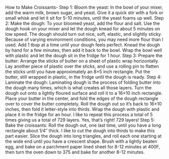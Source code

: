How to Make Croissants-
Step 1: Bloom the yeast: In the bowl of your mixer, add the warm milk, brown sugar, and yeast. Give it a quick stir with a fork or small whisk and let it sit for 5-10 minutes, until the yeast foams up well.
Step 2: Make the dough: To your bloomed yeast, add the flour and salt. Use the dough hook on your mixer and let the dough knead for about 5 minutes on low speed. The dough should turn out nice, soft, elastic, and slightly sticky. Because of varying environment conditions, you may need more flour than I used. Add 1 tbsp at a time until your dough feels perfect. Knead the dough by hand for a few minutes, then add it back to the bowl. Wrap the bowl well with plastic and let the dough sit in the fridge for 1 hour.
Step 3: Prepare the butter: Arrange the sticks of butter on a sheet of plastic wrap horizontally. Lay another piece of plastic over the sticks, and use a rolling pin to flatten the sticks until you have approximately an 8×5 inch rectangle. Put the butter, still wrapped in plastic, in the fridge until the dough is ready.
Step 4: Laminate the dough: Laminating dough is the process of folding butter into the dough many times, which is what creates all those layers. Turn the dough out onto a lightly floured surface and roll it to a 16×10 inch rectangle. Place your butter in the center, and fold the edges of the dough rectangle over to cover the butter completely. Roll the dough out so it’s back to 16×10 inches, then fold it letter-style into thirds. Wrap the dough with plastic and place it in the fridge for an hour. I like to repeat this process a total of 5 times giving us a total of 729 layers. Yes, that’s right! 729 layers!
Step 5: Bake the croissants: Roll the dough out, one last time, until you have a long rectangle about 1/4″ thick. I like to cut the dough into thirds to make this part easier. Slice the dough into long triangles, and roll each one starting at the wide end until you have a crescent shape. Brush with a lightly beaten egg, and bake on a parchment paper lined sheet for 8-12 minutes at 400F, then turn the oven down to 375 and bake for another 8-12 minutes.
